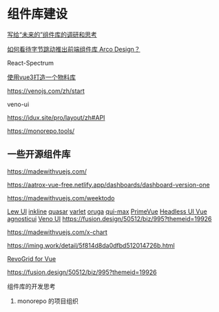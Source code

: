 # 组件库建设

 [写给“未来的”组件库的调研和思考](https://segmentfault.com/a/1190000041691150)

[如何看待字节跳动推出前端组件库 Arco Design？](https://www.zhihu.com/question/494828193)

React-Spectrum

[使用vue3打造一个物料库](https://toutiao.io/posts/7rzegwq/preview)

https://venojs.com/zh/start

veno-ui

https://idux.site/pro/layout/zh#API

https://monorepo.tools/


## 一些开源组件库

https://madewithvuejs.com/

https://aatrox-vue-free.netlify.app/dashboards/dashboard-version-one

https://madewithvuejs.com/weektodo


[Lew UI](https://lew.kamtao.com/#/)
[inkline](https://www.inkline.io/)
[quasar](https://quasar.dev)
[varlet](https://github.com/varletjs/varlet)
[oruga](https://github.com/oruga-ui/oruga)
[qui-max](https://github.com/Qvant-lab/qui-max)
[PrimeVue](https://madewithvuejs.com/primevue)
[Headless UI Vue](https://madewithvuejs.com/headless-ui-vue)
[agnosticui](https://github.com/AgnosticUI/agnosticui)
[Veno UI](https://venoui.fdota.com/zh/start)
https://fusion.design/50512/biz/995?themeid=19926

https://madewithvuejs.com/x-chart

https://iming.work/detail/5f814d8da0dfbd512014726b.html

[RevoGrid for Vue](https://madewithvuejs.com/revogrid-for-vue)

https://fusion.design/50512/biz/995?themeid=19926

组件库的开发思考
1.  monorepo 的项目组织






